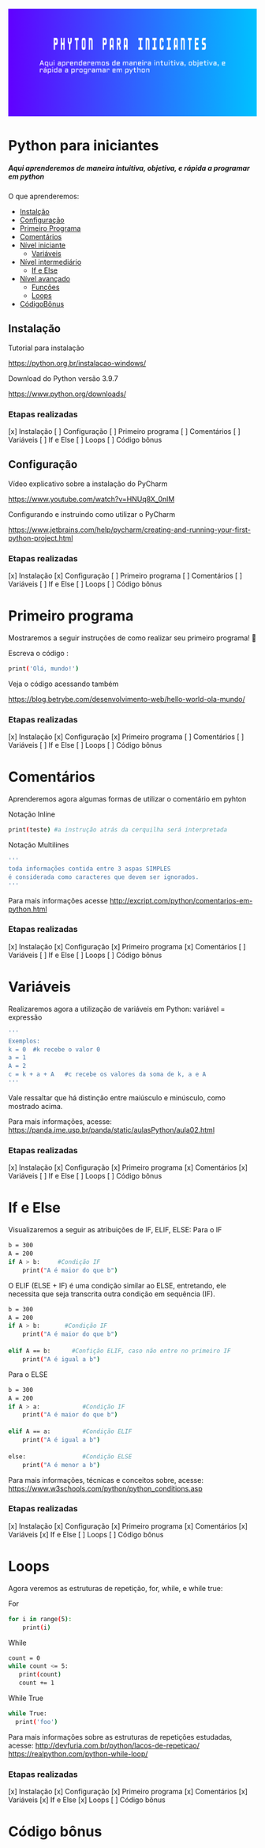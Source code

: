 ![i](/imagem.png?raw=true)
# Python para iniciantes


##### Aqui aprenderemos de maneira intuitiva, objetiva, e rápida a programar em python

O que aprenderemos: 
   * [Instalção](#Instalação)
   * [Configuração](#Configuração)
   * [Primeiro Programa](#PrimeiroPrograma)
   * [Comentários](#Comentarios)
   * [Nível iniciante](#NívelINiciante)
       * [Variáveis](#Variáveis)
   * [Nível intermediário](#NívelIntermerdiário)       
       * [If e Else](#IfeElse)
   * [Nível avançado](#NívelAvançado)   
        * [Funções](#Funções)
        * [Loops](#Loops)
   * [CódigoBônus](#CódigoBônus)

## Instalação


Tutorial para instalação


https://python.org.br/instalacao-windows/


Download do Python versão 3.9.7

https://www.python.org/downloads/


### Etapas realizadas
[x] Instalação
[ ] Configuração
[ ] Primeiro programa
[ ] Comentários
[ ] Variáveis
[ ] If e Else
[ ] Loops
[ ] Código bônus
## Configuração 

Vídeo explicativo sobre a instalação do PyCharm 

https://www.youtube.com/watch?v=HNUq8X_0nlM

Configurando e instruindo como utilizar o PyCharm

https://www.jetbrains.com/help/pycharm/creating-and-running-your-first-python-project.html

### Etapas realizadas
[x] Instalação
[x] Configuração
[ ] Primeiro programa
[ ] Comentários
[ ] Variáveis
[ ] If e Else
[ ] Loops
[ ] Código bônus
# Primeiro programa

Mostraremos a seguir instruções de como realizar seu primeiro programa! 🙌

Escreva o código : 
```sh
print('Olá, mundo!')
```

Veja o código acessando também 

https://blog.betrybe.com/desenvolvimento-web/hello-world-ola-mundo/

### Etapas realizadas
[x] Instalação
[x] Configuração
[x] Primeiro programa
[ ] Comentários
[ ] Variáveis
[ ] If e Else
[ ] Loops
[ ] Código bônus
# Comentários

Aprenderemos agora algumas formas de utilizar o comentário em pyhton

Notação Inline
```sh
print(teste) #a instrução atrás da cerquilha será interpretada
```
Notação Multilines
```sh
'''
toda informações contida entre 3 aspas SIMPLES
é considerada como caracteres que devem ser ignorados.
'''
```
Para mais informações acesse
http://excript.com/python/comentarios-em-python.html

### Etapas realizadas
[x] Instalação
[x] Configuração
[x] Primeiro programa
[x] Comentários
[ ] Variáveis
[ ] If e Else
[ ] Loops
[ ] Código bônus

# Variáveis

Realizaremos agora a utilização de  variáveis em Python:
variável = expressão
```sh
'''
Exemplos:
k = 0  #k recebe o valor 0
a = 1 
A = 2
c = k + a + A   #c recebe os valores da soma de k, a e A
'''
```
Vale ressaltar que há distinção entre maiúsculo e minúsculo, como mostrado acima.

Para mais informações, acesse:
https://panda.ime.usp.br/panda/static/aulasPython/aula02.html

### Etapas realizadas
[x] Instalação
[x] Configuração
[x] Primeiro programa
[x] Comentários
[x] Variáveis
[ ] If e Else
[ ] Loops
[ ] Código bônus
# If e Else
Visualizaremos a seguir as atribuições de IF, ELIF, ELSE:
Para o IF
```sh
b = 300
A = 200
if A > b:     #Condição IF
    print("A é maior do que b") 
  ```
O ELIF (ELSE + IF) é uma condição similar ao ELSE, entretando, ele necessita que seja transcrita outra condição em sequência (IF).
```sh
b = 300
A = 200
if A > b:       #Condição IF
    print("A é maior do que b") 
  
elif A == b:      #Confição ELIF, caso não entre no primeiro IF
    print("A é igual a b")
  ```

 Para o ELSE
```sh
b = 300
A = 200
if A > a:            #Condição IF
    print("A é maior do que b") 
  
elif A == a:         #Condição ELIF
    print("A é igual a b")

else:                #Condição ELSE
    print("A é menor a b")
  ```
  
  Para mais informações, técnicas e conceitos sobre, acesse: 
  https://www.w3schools.com/python/python_conditions.asp
  
  ### Etapas realizadas
[x] Instalação
[x] Configuração
[x] Primeiro programa
[x] Comentários
[x] Variáveis
[x] If e Else
[ ] Loops
[ ] Código bônus

# Loops

Agora veremos as estruturas de repetição, for, while, e while true: 

For
```sh
for i in range(5):
    print(i)
  ```
 While
 ```sh
 count = 0
while count <= 5:
    print(count)
    count += 1
  ```
While True
 ```sh
while True:
   print('foo')
  ```
 Para mais informações sobre as estruturas de repetições estudadas, acesse: 
 http://devfuria.com.br/python/lacos-de-repeticao/
 https://realpython.com/python-while-loop/
  ### Etapas realizadas
[x] Instalação
[x] Configuração
[x] Primeiro programa
[x] Comentários
[x] Variáveis
[x] If e Else
[x] Loops
[ ] Código bônus

# Código bônus
 
